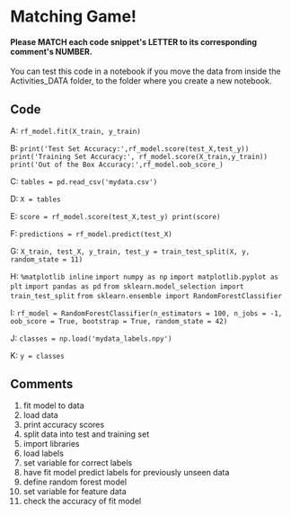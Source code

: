 # Matching Game!
#### Please MATCH each code snippet's LETTER to its corresponding comment's NUMBER.
You can test this code in a notebook if you move the data from inside the Activities_DATA folder,
 to the folder where you create a new notebook.


## Code

A:
`rf_model.fit(X_train, y_train)` 

B:
`print('Test Set Accuracy:',rf_model.score(test_X,test_y))`  
`print('Training Set Accuracy:', rf_model.score(X_train,y_train))`
`print('Out of the Box Accuracy:',rf_model.oob_score_)`

C:
`tables = pd.read_csv('mydata.csv')`

D:
`X = tables`

E:
`score = rf_model.score(test_X,test_y)
print(score)`

F:
`predictions = rf_model.predict(test_X)`

G:
`X_train, test_X, y_train, test_y = train_test_split(X, y, random_state = 11)`

H:
`%matplotlib inline`
`import numpy as np`
`import matplotlib.pyplot as plt`
`import pandas as pd`
`from sklearn.model_selection import train_test_split`
`from sklearn.ensemble import RandomForestClassifier`
                       
I:
`rf_model = RandomForestClassifier(n_estimators = 100,
                           n_jobs = -1,
                           oob_score = True,
                           bootstrap = True,
                           random_state = 42)`
                           
J:
`classes = np.load('mydata_labels.npy')`

K:
`y = classes`



## Comments


1. fit model to data
2. load data
3. print accuracy scores
4. split data into test and training set
5. import libraries
6. load labels
7. set variable for correct labels
8. have fit model predict labels for previously unseen data
9. define random forest model
10. set variable for feature data
11. check the accuracy of fit model





